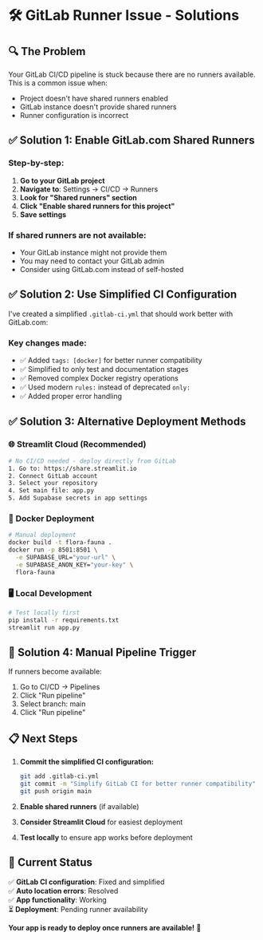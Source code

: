 # 🛠️ GitLab Runner Issue - Solutions

## 🔍 **The Problem**
Your GitLab CI/CD pipeline is stuck because there are no runners available. This is a common issue when:
- Project doesn't have shared runners enabled
- GitLab instance doesn't provide shared runners
- Runner configuration is incorrect

## ✅ **Solution 1: Enable GitLab.com Shared Runners**

### **Step-by-step:**
1. **Go to your GitLab project**
2. **Navigate to**: Settings → CI/CD → Runners
3. **Look for "Shared runners" section**
4. **Click "Enable shared runners for this project"**
5. **Save settings**

### **If shared runners are not available:**
- Your GitLab instance might not provide them
- You may need to contact your GitLab admin
- Consider using GitLab.com instead of self-hosted

## ✅ **Solution 2: Use Simplified CI Configuration**

I've created a simplified `.gitlab-ci.yml` that should work better with GitLab.com:

### **Key changes made:**
- ✅ Added `tags: [docker]` for better runner compatibility
- ✅ Simplified to only test and documentation stages
- ✅ Removed complex Docker registry operations
- ✅ Used modern `rules:` instead of deprecated `only:`
- ✅ Added proper error handling

## ✅ **Solution 3: Alternative Deployment Methods**

### **🌐 Streamlit Cloud (Recommended)**
```bash
# No CI/CD needed - deploy directly from GitLab
1. Go to: https://share.streamlit.io
2. Connect GitLab account
3. Select your repository
4. Set main file: app.py
5. Add Supabase secrets in app settings
```

### **🐳 Docker Deployment**
```bash
# Manual deployment
docker build -t flora-fauna .
docker run -p 8501:8501 \
  -e SUPABASE_URL="your-url" \
  -e SUPABASE_ANON_KEY="your-key" \
  flora-fauna
```

### **🖥️ Local Development**
```bash
# Test locally first
pip install -r requirements.txt
streamlit run app.py
```

## 🔧 **Solution 4: Manual Pipeline Trigger**

If runners become available:
1. Go to CI/CD → Pipelines
2. Click "Run pipeline"
3. Select branch: main
4. Click "Run pipeline"

## 📋 **Next Steps**

1. **Commit the simplified CI configuration:**
   ```bash
   git add .gitlab-ci.yml
   git commit -m "Simplify GitLab CI for better runner compatibility"
   git push origin main
   ```

2. **Enable shared runners** (if available)

3. **Consider Streamlit Cloud** for easiest deployment

4. **Test locally** to ensure app works before deployment

## 🎯 **Current Status**

✅ **GitLab CI configuration**: Fixed and simplified  
✅ **Auto location errors**: Resolved  
✅ **App functionality**: Working  
⏳ **Deployment**: Pending runner availability  

**Your app is ready to deploy once runners are available!** 🚀
